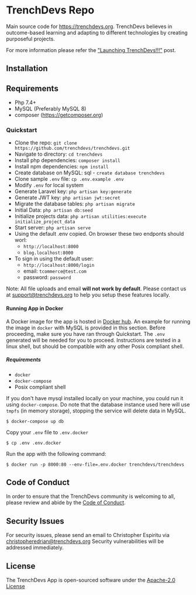# TrenchDevs Repo

Main source code for https://trenchdevs.org.
TrenchDevs believes in outcome-based learning and adapting to different technologies by creating purposeful projects.

For more information please refer the ["Launching TrenchDevs!!!"](https://blog.trenchdevs.org/launching-trenchdevs) post.

## Installation

## Requirements

- Php 7.4+
- MySQL (Preferably MySQL 8)
- composer (https://getcomposer.org)

### Quickstart

- Clone the repo: `git clone https://github.com/trenchdevs/trenchdevs.git`
- Navigate to directory: `cd trenchdevs`
- Install php dependencies: `composer install`
- Install npm dependencies: `npm install`
- Create database on MySQL: sql - `create database trenchdevs`
- Clone sample `.env` file: `cp .env.example .env`
- Modify `.env` for local system
- Generate Laravel key: `php artisan key:generate`
- Generate JWT key: `php artisan jwt:secret`
- Migrate the database tables: `php artisan migrate`
- Initial Data: `php artisan db:seed`
- Initialize projects data: `php artisan utilities:execute initialize_project_data`
- Start server: `php artisan serve`
- Using the default .env copied. On browser these two endponts should worl:
    - `http://localhost:8000`
    - `blog.localhost:8000`
- To sign in using the default user:
    - `http://localhost:8000/login`
    - email: `tcommerce@test.com`
    - password: `password`

Note: All file uploads and email **will not work by default**. Please contact us at support@trenchdevs.org to help
 you setup these features locally.

#### Running App in Docker
A Docker image for the app is hosted in [Docker hub](https://hub.docker.com/repository/docker/trenchdevs/trenchdevs). An example for running the image in `docker` with MySQL is provided in this section. Before proceeding, make sure you have ran through Quickstart. The `.env` generated will be needed for you to proceed. Instructions are tested in a linux shell, but should be compatible with any other Posix compliant shell.

##### Requirements

 - `docker`
 - `docker-compose`
 - Posix compliant shell

If you don't have mysql installed locally on your machine, you could run it using `docker-compose`. Do note that the database instance used here will use `tmpfs` (in memory storage), stopping the service will delete data in MySQL.

```
$ docker-compose up db
```

Copy your `.env` file to `.env.docker`

```
$ cp .env .env.docker
```

Run the app with the following command:

```
$ docker run -p 8000:80 --env-file=.env.docker trenchdevs/trenchdevs
```

## Code of Conduct

In order to ensure that the TrenchDevs community is welcoming to all, please review and abide by the
[Code of Conduct](https://github.com/trenchdevs/trenchdevs/blob/master/CODE_OF_CONDUCT.md).

## Security Issues

For security issues, please send an email to Christopher Espiritu via [christopheredrian@trenchdevs.org](mailto:christopheredrian@trenchdevs.org)
Security vulnerabilities will be addressed immediately.

## License

The TrenchDevs App is open-sourced software under the [Apache-2.0 License](https://github.com/trenchdevs/trenchdevs/blob/master/LICENSE)
